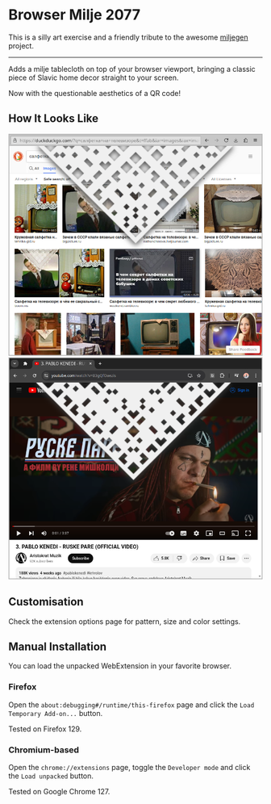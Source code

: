 # Browser Milje 2077

This is a silly art exercise and a friendly tribute
to the awesome [miljegen](https://github.com/miljegen/browser-milje) project.

---

Adds a milje tablecloth on top of your browser viewport,
bringing a classic piece of Slavic home decor
straight to your screen.

Now with the questionable aesthetics of a QR code!

## How It Looks Like

![firefox](screenshots/firefox.png)
![chromium](screenshots/chromium.png)

## Customisation

Check the extension options page for pattern, size and color settings.

## Manual Installation

You can load the unpacked WebExtension in your favorite browser.

### Firefox

Open the `about:debugging#/runtime/this-firefox` page
and click the `Load Temporary Add-on...` button.

Tested on Firefox 129.

### Chromium-based

Open the `chrome://extensions` page,
toggle the `Developer mode`
and click the `Load unpacked` button.

Tested on Google Chrome 127.
